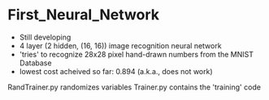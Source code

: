 # First_Neural_Network
- Still developing
- 4 layer (2 hidden, (16, 16)) image recognition neural network
- 'tries' to recognize 28x28 pixel hand-drawn numbers from the MNIST Database
- lowest cost acheived so far: 0.894 (a.k.a., does not work)

RandTrainer.py randomizes variables
Trainer.py contains the 'training' code
